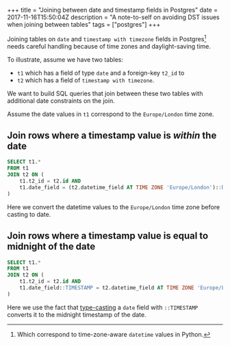 +++
title = "Joining between date and timestamp fields in Postgres"
date = 2017-11-16T15:50:04Z
description = "A note-to-self on avoiding DST issues when joining between tables"
tags = ["postgres"]
+++

Joining tables on `date` and `timestamp with timezone` fields in Postgres[^django] needs careful handling
because of time zones and daylight-saving time.

To illustrate, assume we have two tables: 

- `t1` which has a field of type `date` and a foreign-key `t2_id` to
- `t2` which has a field of `timestamp with timezone`.

We want to build SQL queries that join between these two tables with additional date
constraints on the join.

Assume the date values in `t1` correspond to the `Europe/London` time zone.


## Join rows where a timestamp value is _within_ the date

```sql
SELECT t1.*
FROM t1 
JOIN t2 ON (
    t1.t2_id = t2.id AND
    t1.date_field = (t2.datetime_field AT TIME ZONE 'Europe/London')::DATE
)
```

Here we convert the datetime values to the `Europe/London` time zone before
casting to date.

## Join rows where a timestamp value is equal to midnight of the date

```sql
SELECT t1.*
FROM t1 
JOIN t2 ON (
    t1.t2_id = t2.id AND
    t1.date_field::TIMESTAMP = t2.datetime_field AT TIME ZONE 'Europe/London'
)
```

Here we use the fact that [type-casting](https://www.postgresql.org/docs/9.1/static/sql-expressions.html#SQL-SYNTAX-TYPE-CASTS) a `date` field with `::TIMESTAMP` converts it to the midnight timestamp of the date.

[^django]: Which correspond to time-zone-aware `datetime` values in Python.
